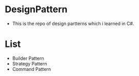 # DesignPattern

- This is the repo of design partterns which i learned in C#.

# List
- Builder Pattern
- Strategy Pattern
- Command Pattern
